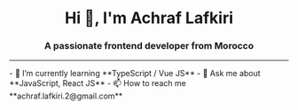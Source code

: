 <h1 align="center">Hi 👋, I'm Achraf Lafkiri</h1>
<h3 align="center">A passionate frontend developer from Morocco</h3>
<hr />
- 🌱 I’m currently learning **TypeScript / Vue JS**
- 💬 Ask me about **JavaScript, React JS**
- 📫 How to reach me **achraf.lafkiri.2@gmail.com**
